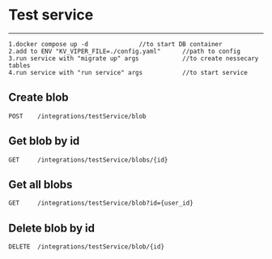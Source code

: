 # Test service
---
	1.docker compose up -d				//to start DB container
	2.add to ENV "KV_VIPER_FILE=./config.yaml"    	//path to config
	3.run service with "migrate up" args            //to create nessecary tables
	4.run service with "run service" args          	//to start service

Create blob
---
	POST    /integrations/testService/blob            

Get blob by id
---
	GET     /integrations/testService/blobs/{id}      

Get all blobs
---
	GET     /integrations/testService/blob?id={user_id}

Delete blob by id
---
	DELETE  /integrations/testService/blob/{id}        
